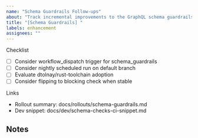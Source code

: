 ```yaml
---
name: "Schema Guardrails Follow-ups"
about: "Track incremental improvements to the GraphQL schema guardrails"
title: "[Schema Guardrails] "
labels: enhancement
assignees: ""
---
```


Checklist
- [ ] Consider workflow_dispatch trigger for schema_guardrails
- [ ] Consider nightly scheduled run on default branch
- [ ] Evaluate dtolnay/rust-toolchain adoption
- [ ] Consider flipping to blocking check when stable

Links
- Rollout summary: docs/rollouts/schema-guardrails.md
- Dev snippet: docs/dev/schema-checks-ci-snippet.md

Notes
-
